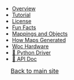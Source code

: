 - [Overview](README.md)
- [Tutorial](tutorial.md)
- [License](license.md)
- [Fun Facts](crazy.md)
- [Mappings and Objects](maps.md)
- [How Maps Generated](scripts.md)
- [Woc Hardware](woc_hardware.md)
- [🔗 Python Driver](https://ssc-oscar.github.io/python-woc/)
- [🔗 API Doc](https://wocapi-preview.osslab-pku.org/docs)

<div style="position: sticky; bottom: 0px; border-top: 2px solid var(--mono-tint1); margin-top: 2.5px; " >
    <a href="/" style="background-color:var(--mono-tint3); ">
        <div style=" padding-left: 20px; font-size: 16px; background: no-repeat 2px calc(50% - 2.5px) / 6px 5px linear-gradient(135deg, transparent 2.75px, var(--mono-tint1) 2.75px 4.25px, transparent 4px), no-repeat 2px calc(50% + 2.5px) / 6px 5px linear-gradient(45deg, transparent 2.75px, var(--mono-tint1) 2.75px 4.25px, transparent 4px); margin-top: 2.5px; margin-bottom: 2.5px;">
            Back to main site
        </div>
    </a>
</div>

